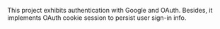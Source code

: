 This project exhibits authentication with Google and OAuth. Besides, it implements OAuth cookie session to persist user sign-in info.
